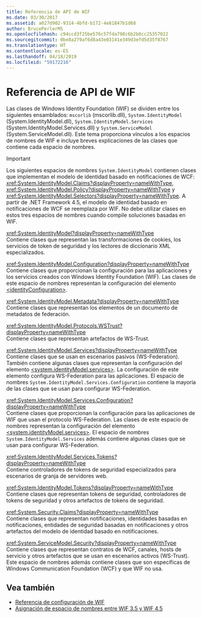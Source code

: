 ```yaml
---
title: Referencia de API de WIF
ms.date: 03/30/2017
ms.assetid: a027d902-9314-4bfd-b172-4e81847b1d68
author: BrucePerlerMS
ms.openlocfilehash: c94ccd3f25be576c57fda798c6b2b8cc25357022
ms.sourcegitcommit: 0be8a279af6d8a43e03141e349d3efd5d35f8767
ms.translationtype: HT
ms.contentlocale: es-ES
ms.lasthandoff: 04/18/2019
ms.locfileid: "59172216"
---
```

# <a name="wif-api-reference"></a>Referencia de API de WIF
Las clases de Windows Identity Foundation (WIF) se dividen entre los siguientes ensamblados: `mscorlib` (mscorlib.dll), `System.IdentityModel` (System.IdentityModel.dll), `System.IdentityModel.Services` (System.IdentityModel.Services.dll) y `System.ServiceModel` (System.ServiceModel.dll). Este tema proporciona vínculos a los espacios de nombres de WIF e incluye breves explicaciones de las clases que contiene cada espacio de nombres.  
  
> [!IMPORTANT]
>  Los siguientes espacios de nombres `System.IdentityModel` contienen clases que implementan el modelo de identidad basado en notificaciones de WCF: <xref:System.IdentityModel.Claims?displayProperty=nameWithType>, <xref:System.IdentityModel.Policy?displayProperty=nameWithType> y <xref:System.IdentityModel.Selectors?displayProperty=nameWithType>. A partir de .NET Framework 4.5, el modelo de identidad basado en notificaciones de WCF se reemplaza por WIF. No debe utilizar clases en estos tres espacios de nombres cuando compile soluciones basadas en WIF.  
  
 <xref:System.IdentityModel?displayProperty=nameWithType>  
 Contiene clases que representan las transformaciones de cookies, los servicios de token de seguridad y los lectores de diccionario XML especializados.  
  
 <xref:System.IdentityModel.Configuration?displayProperty=nameWithType>  
 Contiene clases que proporcionan la configuración para las aplicaciones y los servicios creados con Windows Identity Foundation (WIF). Las clases de este espacio de nombres representan la configuración del elemento [\<identityConfiguration>](../../../docs/framework/configure-apps/file-schema/windows-identity-foundation/identityconfiguration.md).  
  
 <xref:System.IdentityModel.Metadata?displayProperty=nameWithType>  
 Contiene clases que representan los elementos de un documento de metadatos de federación.  
  
 <xref:System.IdentityModel.Protocols.WSTrust?displayProperty=nameWithType>  
 Contiene clases que representan artefactos de WS-Trust.  
  
 <xref:System.IdentityModel.Services?displayProperty=nameWithType>  
 Contiene clases que se usan en escenarios pasivos (WS-Federation). También contiene algunas clases que representan la configuración del elemento [\<system.identityModel.services>](../../../docs/framework/configure-apps/file-schema/windows-identity-foundation/system-identitymodel-services.md). La configuración de este elemento configura WS-Federation para las aplicaciones. El espacio de nombres `System.IdentityModel.Services.Configuration` contiene la mayoría de las clases que se usan para configurar WS-Federation.  
  
 <xref:System.IdentityModel.Services.Configuration?displayProperty=nameWithType>  
 Contiene clases que proporcionan la configuración para las aplicaciones de WIF que usan el protocolo WS-Federation. Las clases de este espacio de nombres representan la configuración del elemento [\<system.identityModel.services>](../../../docs/framework/configure-apps/file-schema/windows-identity-foundation/system-identitymodel-services.md). El espacio de nombres `System.IdentityModel.Services` además contiene algunas clases que se usan para configurar WS-Federation.  
  
 <xref:System.IdentityModel.Services.Tokens?displayProperty=nameWithType>  
 Contiene controladores de tokens de seguridad especializados para escenarios de granja de servidores web.  
  
 <xref:System.IdentityModel.Tokens?displayProperty=nameWithType>  
 Contiene clases que representan tokens de seguridad, controladores de tokens de seguridad y otros artefactos de tokens de seguridad.  
  
 <xref:System.Security.Claims?displayProperty=nameWithType>  
 Contiene clases que representan notificaciones, identidades basadas en notificaciones, entidades de seguridad basadas en notificaciones y otros artefactos del modelo de identidad basado en notificaciones.  
  
 <xref:System.ServiceModel.Security?displayProperty=nameWithType>  
 Contiene clases que representan contratos de WCF, canales, hosts de servicio y otros artefactos que se usan en escenarios activos (WS-Trust). Este espacio de nombres además contiene clases que son específicas de Windows Communication Foundation (WCF) y que WIF no usa.  
  
## <a name="see-also"></a>Vea también

- [Referencia de configuración de WIF](../../../docs/framework/security/wif-configuration-reference.md)
- [Asignación de espacio de nombres entre WIF 3.5 y WIF 4.5](../../../docs/framework/security/namespace-mapping-between-wif-3-5-and-wif-4-5.md)
